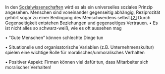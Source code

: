In den [Sozialwissenschaften](https://de.wikipedia.org/wiki/Sozialwissenschaften "Sozialwissenschaften") wird es als ein universelles soziales Prinzip angesehen. Menschen sind voneinander gegenseitig abhängig, Reziprozität gehört sogar zu einer Bedingung des Menschwerdens selbst.[[2]](https://de.wikipedia.org/wiki/Reziprozit%C3%A4t_(Soziologie)#cite_note-2) Durch Gegenseitigkeit entstehen Beziehungen und gegenseitiges Vertrauen.
• Es ist nicht alles so schwarz-weiß, wie es oft aussehen mag

• “Gute Menschen” können schlechte Dinge tun

• Situationelle und organisatorische Variablen (z.B. Unternehmenskultur)
spielen eine wichtige Rolle für moralisches/unmoralisches Verhalten

• Positiver Aspekt: Firmen können viel dafür tun, dass Mitarbeiter sich
moralischer Verhalten!
